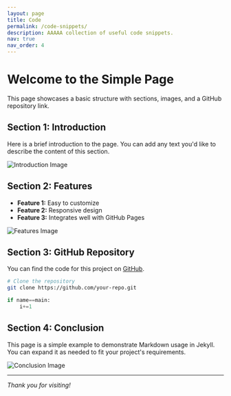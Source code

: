 ```yaml
---
layout: page
title: Code
permalink: /code-snippets/
description: AAAAA collection of useful code snippets.
nav: true
nav_order: 4
---
```


# Welcome to the Simple Page

This page showcases a basic structure with sections, images, and a GitHub repository link.

## Section 1: Introduction

Here is a brief introduction to the page. You can add any text you'd like to describe the content of this section.

![Introduction Image](/assets/img/introduction.jpg)

## Section 2: Features

- **Feature 1:** Easy to customize
- **Feature 2:** Responsive design
- **Feature 3:** Integrates well with GitHub Pages

![Features Image](/assets/img/features.jpg)

## Section 3: GitHub Repository

You can find the code for this project on [GitHub](https://github.com/your-repo).

```bash
# Clone the repository
git clone https://github.com/your-repo.git
```

```python
if name==main:
    i+=1
```

## Section 4: Conclusion

This page is a simple example to demonstrate Markdown usage in Jekyll. You can expand it as needed to fit your project's requirements.

![Conclusion Image](/assets/img/conclusion.jpg)

---

_Thank you for visiting!_

<!-- {% for snippet in site.data.code_snippets %}

  <div class="code-snippet">
    <h3>{{ snippet.title }}</h3>
    <p>{{ snippet.description }}</p>
    {% assign file_extension = snippet.file | split: '.' | last %}

    <pre><code class="language-{{ file_extension }}">
      {% include_relative assets/code/{{ snippet.file }} %}
    </code></pre>

  </div>
{% endfor %}

<script>
  document.addEventListener("DOMContentLoaded", function () {
    Prism.highlightAll();
  });
</script> -->

<!-- {% for snippet in site.data.code_snippets %}

<div class="code-snippet">
  <h3>{{ snippet.title }}</h3>
  <p>{{ snippet.description }}</p>
  <pre><code>{% include_relative assets/code/{{ snippet.file }} %}</code></pre>
</div>
{% endfor %} -->
